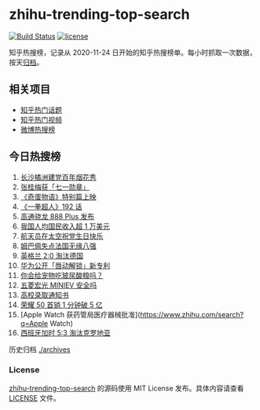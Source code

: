 # zhihu-trending-top-search

[![Build Status](https://github.com/justjavac/zhihu-trending-top-search/workflows/ci/badge.svg?branch=main)](https://github.com/justjavac/zhihu-trending-top-search/actions)
[![license](https://img.shields.io/github/license/justjavac/zhihu-trending-top-search)](https://github.com/justjavac/zhihu-trending-top-search/blob/main/LICENSE)

知乎热搜榜，记录从 2020-11-24 日开始的知乎热搜榜单。每小时抓取一次数据，按天[归档](./archives)。

## 相关项目

- [知乎热门话题](https://github.com/justjavac/zhihu-trending-hot-questions)
- [知乎热门视频](https://github.com/justjavac/zhihu-trending-hot-video)
- [微博热搜榜](https://github.com/justjavac/weibo-trending-hot-search)

## 今日热搜榜

<!-- BEGIN -->
<!-- 最后更新时间 Wed Jun 30 2021 23:06:07 GMT+0800 (China Standard Time) -->

1. [长沙橘洲建党百年烟花秀](https://www.zhihu.com/search?q=长沙烟花秀)
2. [张桂梅获「七一勋章」](https://www.zhihu.com/search?q=张桂梅)
3. [《奇蛋物语》特别篇上映](https://www.zhihu.com/search?q=奇蛋物语)
4. [《一拳超人》192 话](https://www.zhihu.com/search?q=一拳超人)
5. [高通骁龙 888 Plus 发布](https://www.zhihu.com/search?q=骁龙888plus)
6. [我国人均国民收入超 1 万美元](https://www.zhihu.com/search?q=人均国民收入)
7. [航天员在太空祝党生日快乐](https://www.zhihu.com/search?q=中国空间站)
8. [姆巴佩失点法国无缘八强](https://www.zhihu.com/search?q=法国队)
9. [英格兰 2:0 淘汰德国](https://www.zhihu.com/search?q=英格兰队)
10. [华为公开「唇动解锁」新专利](https://www.zhihu.com/search?q=唇动解锁)
11. [你会给宠物吃玻尿酸粮吗？](https://www.zhihu.com/search?q=玻尿酸宠物粮)
12. [五菱宏光 MINIEV 安全吗](https://www.zhihu.com/search?q=MINIEV)
13. [高校录取通知书](https://www.zhihu.com/search?q=高校录取通知书)
14. [荣耀 50 首销 1 分钟破 5 亿](https://www.zhihu.com/search?q=荣耀50)
15. [Apple Watch 获药管局医疗器械批准](https://www.zhihu.com/search?q=Apple Watch)
16. [西班牙加时 5:3 淘汰克罗地亚](https://www.zhihu.com/search?q=西班牙队)

<!-- END -->

历史归档 [./archives](./archives)

### License

[zhihu-trending-top-search](https://github.com/justjavac/zhihu-trending-top-search)
的源码使用 MIT License 发布。具体内容请查看 [LICENSE](./LICENSE) 文件。
